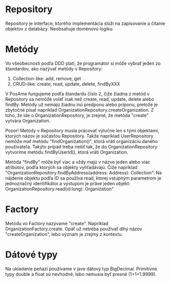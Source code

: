 # Repository

Repository je interface, ktorého implementácia slúži na zapisovanie a čítanie objektov z databázy. Neobsahuje doménovú logiku.

# Metódy

Vo všeobecnosti podľa DDD platí, že programátor si môže vybrať jeden zo štandardov, ako nazývať metódy v Repository:
1. Collection-like: add, remove, get
2. CRUD-like: create, read, update, delete, findByXXX

V PosAme fungujeme podľa štandardu číslo 2, čiže žiadna z metód v Repository sa nemôže volať inak než create, read, update, delete alebo findBy. Metódy už nemajú žiadnu inú predponu alebo príponu, pretože je zbytočné písať napríklad OrganizationRepository.createOrganization. Z toho, že ide o OrganizationRepository, je zrejmé, že metóda "create" vytvára Organization. 

Pozor! Metódy v Repository musia pracovať výlučne len s tými objektami, ktorých názov je súčasťou Repository. Takže napríklad UserRepository nemôže mať metódu "findOrganization()", ktorá vráti organizáciu daného používateľa. Takýto prípad treba riešiť tak, že do OrganizationRepository vytvoríme metódu findByUserId(), ktorá vráti Organization.

Metóda "findBy" môže byť viac a vždy majú v názve jeden alebo viac atribútov, podľa ktorých sa objekty vyhľadávajú. Čiže napríklad "OrganizationRepository.findByAddress(address: Address): Collection<Organization>". Na nájdenie objektu podľa ID sa používa read, ktorej vstupným parametrom je jednoznačný identifikátor a výstupom je práve jeden objekt: OrganizationRepository.read(id:long): Organization"

# Factory

Metódu vo Factory nazývame "create". Napríklad OrganizationFactory.create. Opäť už netreba používať dlhý názov "createOrganization", lebo význam je zrejmý z kontextu.

# Dátové typy

Na ukladanie peňazí používame v jave dátový typ BigDecimal. Primitívne typy double a float sú nevhodné, lebo nemusia byť presné (1+1=1.9999).
